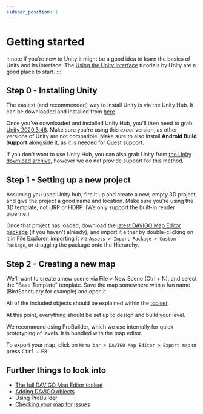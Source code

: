 ```yaml
---
sidebar_position: 1
---
```

# Getting started

:::note
If you're new to Unity it might be a good idea to learn the basics of Unity and its interface.
The [Using the Unity Interface](https://learn.unity.com/tutorial/using-the-unity-interface?uv=2020.3) tutorials by Unity are a good place to start.
:::

## Step 0 - Installing Unity

The easiest (and recommended) way to install Unity is via the Unity Hub. 
It can be downloaded and installed from [here](https://unity.com/download).

Once you've downloaded and installed Unity Hub, you'll then need to grab [Unity 2020.3.48](unityhub://2020.3.48f1/b805b124c6b7). 
Make sure you're using this *exact* version, as other versions of Unity are not compatible. 
Make sure to also install **Android Build Support** alongside it, as it is needed for Quest support.

If you don't want to use Unity Hub, you can also grab Unity from [the Unity download archive](https://unity3d.com/get-unity/download/archive), however we do not provide support for this method. 

## Step 1 - Setting up a new project

Assuming you used Unity hub, fire it up and create a new, empty 3D project, and give the project a good name and location. 
Make sure you're using the 3D template, not URP or HDRP. (We only support the built-in render pipeline.)

Once that project has loaded, download the [latest DAVIGO Map Editor package](https://davigo.page.link/govigedit-latest)
(if you haven't already), and import it either by double-clicking on it in File Explorer, importing it via `Assets > Import Package > Custom Package`, or dragging the package onto the Hierarchy. 

## Step 2 - Creating a new map

We'll want to create a new scene via File > New Scene (Ctrl + N), and select the "Base Template" template. Save the map somewhere with a fun name (BirdSanctuary for example) and open it. 

All of the included objects should be explained within the [toolset](/govigedit/toolset/components). 

At this point, everything should be set up to design and build your level. 

We recommend using ProBuilder, which we use internally for quick prototyping of levels. It is bundled with the map editor. 

To export your map, click on `Menu bar > DAVIGO Map Editor > Export map` or press <kbd>Ctrl</kbd> + <kbd>F8</kbd>. 

## Further things to look into

* [The full DAVIGO Map Editor toolset](/govigedit/toolset/components)
* [Adding DAVIGO objects](/govigedit/toolset/editor-windows/asset-browser)
* Using ProBuilder
* [Checking your map for issues](/govigedit/toolset/editor-windows/map-issues)
